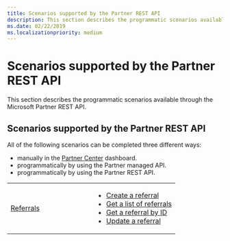 ```yaml
---
title: Scenarios supported by the Partner REST API
description: This section describes the programmatic scenarios available through the Microsoft Partner REST API.
ms.date: 02/22/2019
ms.localizationpriority: medium
---
```


# Scenarios supported by the Partner REST API

This section describes the programmatic scenarios available through the Microsoft Partner REST API.

## <span id="Scenarios_supported_by_the_Partner_REST_API"/><span id="scenarios_supported_by_the_partner_rest_api"/><span id="SCENARIOS_SUPPORTED_BY_THE_PARTNER_REST_API"/>Scenarios supported by the Partner REST API

All of the following scenarios can be completed three different ways:

 - manually in the [Partner Center](https://go.microsoft.com/fwlink/p/?LinkId=620294) dashboard.
 - programmatically by using the Partner managed API.
 - programmatically by using the Partner REST API.

<table>
  <colgroup>
    <col width="50%" />
    <col width="50%" />
  </colgroup>
  <tbody>
    <tr>
      <td>
        <a href="referrals.md">Referrals</a></td>
      <td>
        <ul>
          <li><a href="create-a-referral.md">Create a referral</a></li> 
          <li><a href="get-a-list-of-referrals.md">Get a list of referrals</a></li> 
          <li><a href="get-a-referral-by-id.md">Get a referral by ID</a></li> 
          <li><a href="update-a-referral.md">Update a referral</a></li> 
        </ul>
      </td>
    </tr>
  </tbody>
</table>
